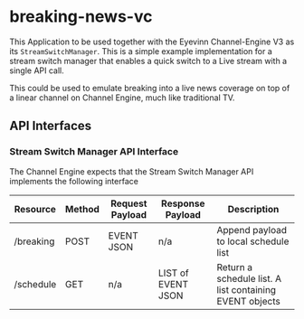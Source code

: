 # breaking-news-vc

This Application to be used together with the Eyevinn Channel-Engine V3 as its `StreamSwitchManager`. This is a simple example implementation for a stream switch manager that enables
a quick switch to a Live stream with a single API call. 

This could be used to emulate breaking into a live news coverage on top of a linear channel on Channel Engine, much like traditional TV. 

## API Interfaces

### Stream Switch Manager API Interface

The Channel Engine expects that the Stream Switch Manager API implements the following interface

Resource | Method | Request Payload | Response Payload | Description
-------- | ------ | --------------- | ---------------- | -----------
/breaking | POST | EVENT JSON | n/a | Append payload to local schedule list 
/schedule | GET | n/a | LIST of EVENT JSON | Return a schedule list. A list containing EVENT objects
